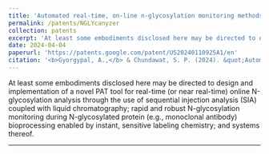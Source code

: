 ```yaml
---
title: 'Automated real-time, on-line n-glycosylation monitoring methods and systems thereof'
permalink: /patents/NGLYcanyzer
collection: patents
excerpt: 'At least some embodiments disclosed here may be directed to design and implementation of a novel PAT tool for real-time (or near real-time) online N-glycosylation analysis through the use of sequential injection analysis (SIA) coupled with liquid chromatography; rapid and robust N-glycosylation monitoring during N-glycosylated protein (eg, monoclonal antibody) bioprocessing enabled by instant, sensitive labeling chemistry; and systems thereof.'
date: 2024-04-04
paperurl: 'https://patents.google.com/patent/US20240110925A1/en'
citation: '<b>Gyorgypal, A.,</b> & Chundawat, S. P. (2024). &quot;Automated real-time, on-line n-glycosylation monitoring methods and systems thereof.&quot; <i>U.S. Patent Application No. 18/375,243.</i>.'
---
```

At least some embodiments disclosed here may be directed to design and implementation of a novel PAT tool for real-time (or near real-time) online N-glycosylation analysis through the use of sequential injection analysis (SIA) coupled with liquid chromatography; rapid and robust N-glycosylation monitoring during N-glycosylated protein (e.g., monoclonal antibody) bioprocessing enabled by instant, sensitive labeling chemistry; and systems thereof.

---

